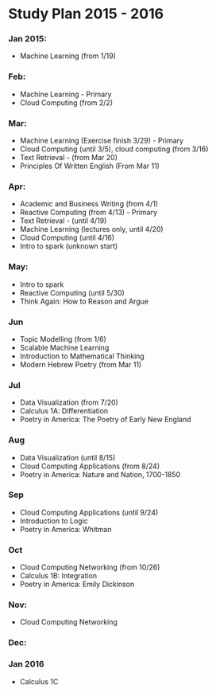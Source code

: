 # Study Plan 2015 - 2016

### Jan 2015:
- Machine Learning (from 1/19)

### Feb:
- Machine Learning - Primary
- Cloud Computing (from 2/2)

### Mar:
- Machine Learning (Exercise finish 3/29) - Primary
- Cloud Computing (until 3/5), cloud computing (from 3/16)
- Text Retrieval - (from Mar 20)
- Principles Of Written English (From Mar 11)

### Apr:
- Academic and Business Writing (from 4/1)
- Reactive Computing (from 4/13) - Primary
- Text Retrieval - (until 4/19)
- Machine Learning (lectures only, until 4/20)
- Cloud Computing (until 4/16)
- Intro to spark (unknown start)

### May:
- Intro to spark
- Reactive Computing (until 5/30)
- Think Again: How to Reason and Argue

### Jun
- Topic Modelling (from 1/6)
- Scalable Machine Learning
- Introduction to Mathematical Thinking
- Modern Hebrew Poetry (from Mar 11)

### Jul
- Data Visualization (from 7/20)
- Calculus 1A: Differentiation
- Poetry in America: The Poetry of Early New England

### Aug
- Data Visualization (until 8/15)
- Cloud Computing Applications (from 8/24)
- Poetry in America: Nature and Nation, 1700-1850

### Sep
- Cloud Computing Applications (until 9/24)
- Introduction to Logic
- Poetry in America: Whitman

### Oct
- Cloud Computing Networking (from 10/26)
- Calculus 1B: Integration
- Poetry in America: Emily Dickinson

### Nov:
- Cloud Computing Networking

### Dec:

### Jan 2016
- Calculus 1C
